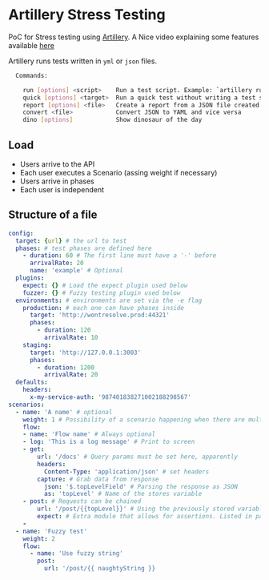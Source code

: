 # Artillery Stress Testing

PoC for Stress testing using [Artillery](https://artillery.io/). A
Nice video explaining some features available [here](https://www.youtube.com/watch?v=RNhZQq46A5c)

Artillery runs tests written in `yml` or `json` files.

```bash
  Commands:

    run [options] <script>    Run a test script. Example: `artillery run benchmark.json`
    quick [options] <target>  Run a quick test without writing a test script
    report [options] <file>   Create a report from a JSON file created by "artillery run"
    convert <file>            Convert JSON to YAML and vice versa
    dino [options]            Show dinosaur of the day
```

## Load

- Users arrive to the API
- Each user executes a Scenario (assing weight if necessary)
- Users arrive in phases
- Each user is independent

## Structure of a file

```yml
config:
  target: {url} # the url to test
  phases: # test phases are defined here
    - duration: 60 # The first line must have a '-' before
      arrivalRate: 20
      name: 'example' # Optional
  plugins:
    expect: {} # Load the expect plugin used below
    fuzzer: {} # Fuzzy testing plugin used below
  environments: # environments are set via the -e flag
    production: # each one can have phases inside
      target: 'http://wontresolve.prod:44321'
      phases:
        - duration: 120
          arrivalRate: 10
    staging:
      target: 'http://127.0.0.1:3003'
      phases:
        - duration: 1200
          arrivalRate: 20
  defaults:
    headers:
      x-my-service-auth: '987401838271002188298567'
scenarios:
  - name: 'A name' # optional
    weight: 1 # Possibility of a scenario happening when there are multiple ones
    flow:
    - name: 'Flow name' # Always optional
    - log: 'This is a log message' # Print to screen
    - get:
        url: '/docs' # Query params must be set here, apparently
        headers:
          Content-Type: 'application/json' # set headers
        capture: # Grab data from response
          json: '$.topLevelField' # Parsing the response as JSON
          as: 'topLevel' # Name of the stores variable
    - post: # Requests can be chained
        url: '/post/{{topLevel}}' # Using the previously stored variable
        expect: # Extra module that allows for assertions. Listed in package.json
    -
  - name: 'Fuzzy test'
    weight: 2
    flow:
      - name: 'Use fuzzy string'
        post:
          url: '/post/{{ naughtyString }}
```